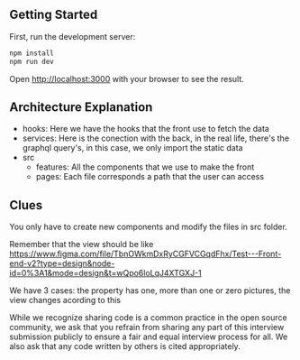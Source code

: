 ## Getting Started

First, run the development server:

```bash
npm install
npm run dev
```

Open [http://localhost:3000](http://localhost:3000) with your browser to see the result.

## Architecture Explanation

- hooks: Here we have the hooks that the front use to fetch the data
- services: Here is the conection with the back, in the real life, there's the graphql query's, in this case, we only import the static data
- src
  - features: All the components that we use to make the front
  - pages: Each file corresponds a path that the user can access

## Clues

You only have to create new components and modify the files in src folder.

Remember that the view should be like https://www.figma.com/file/TbnOWkmDxRyCGFVCGqdFhx/Test---Front-end-v2?type=design&node-id=0%3A1&mode=design&t=wQpo6loLqJ4XTGXJ-1

We have 3 cases: the property has one, more than one or zero pictures, the view changes acording to this

While we recognize sharing code is a common practice in the open source community, we ask
that you refrain from sharing any part of this interview submission publicly to ensure a fair and
equal interview process for all. We also ask that any code written by others is cited appropriately.
